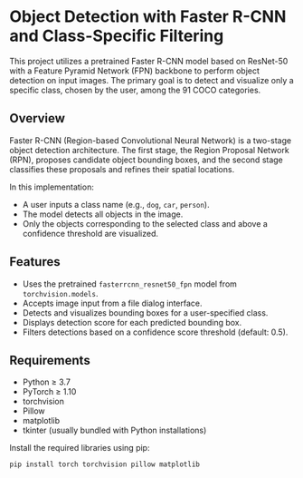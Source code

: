 # Object Detection with Faster R-CNN and Class-Specific Filtering

This project utilizes a pretrained Faster R-CNN model based on ResNet-50 with a Feature Pyramid Network (FPN) backbone to perform object detection on input images. The primary goal is to detect and visualize only a specific class, chosen by the user, among the 91 COCO categories.

## Overview

Faster R-CNN (Region-based Convolutional Neural Network) is a two-stage object detection architecture. The first stage, the Region Proposal Network (RPN), proposes candidate object bounding boxes, and the second stage classifies these proposals and refines their spatial locations.

In this implementation:

- A user inputs a class name (e.g., `dog`, `car`, `person`).
- The model detects all objects in the image.
- Only the objects corresponding to the selected class and above a confidence threshold are visualized.

## Features

- Uses the pretrained `fasterrcnn_resnet50_fpn` model from `torchvision.models`.
- Accepts image input from a file dialog interface.
- Detects and visualizes bounding boxes for a user-specified class.
- Displays detection score for each predicted bounding box.
- Filters detections based on a confidence score threshold (default: 0.5).

## Requirements

- Python ≥ 3.7
- PyTorch ≥ 1.10
- torchvision
- Pillow
- matplotlib
- tkinter (usually bundled with Python installations)

Install the required libraries using pip:

```bash
pip install torch torchvision pillow matplotlib
